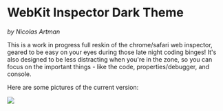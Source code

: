 WebKit Inspector Dark Theme
===========================
*by Nicolas Artman*


This is a work in progress full reskin of the chrome/safari web inspector, geared to be easy on your eyes during those late night coding binges! It's also designed to be less distracting when you're in the zone, so you can focus on the important things - like the code, properties/debugger, and console.

Here are some pictures of the current version:

<img src="http://github.com/nicolasartman/webkit-inspector-dark-theme/raw/master/pics/inspector1.png">